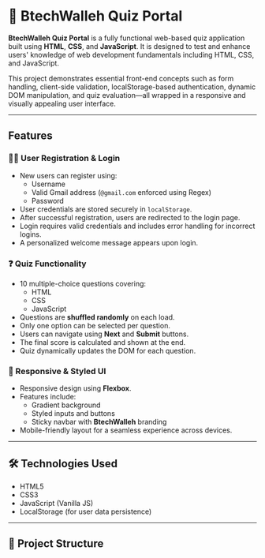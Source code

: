 # 🎯 BtechWalleh Quiz Portal

**BtechWalleh Quiz Portal** is a fully functional web-based quiz application built using **HTML**, **CSS**, and **JavaScript**. It is designed to test and enhance users' knowledge of web development fundamentals including HTML, CSS, and JavaScript.

This project demonstrates essential front-end concepts such as form handling, client-side validation, localStorage-based authentication, dynamic DOM manipulation, and quiz evaluation—all wrapped in a responsive and visually appealing user interface.

---


##  Features

### 🧑‍💻 User Registration & Login
- New users can register using:
  - Username
  - Valid Gmail address (`@gmail.com` enforced using Regex)
  - Password
- User credentials are stored securely in `localStorage`.
- After successful registration, users are redirected to the login page.
- Login requires valid credentials and includes error handling for incorrect logins.
- A personalized welcome message appears upon login.

### ❓ Quiz Functionality
- 10 multiple-choice questions covering:
  - HTML
  - CSS
  - JavaScript
- Questions are **shuffled randomly** on each load.
- Only one option can be selected per question.
- Users can navigate using **Next** and **Submit** buttons.
- The final score is calculated and shown at the end.
- Quiz dynamically updates the DOM for each question.

### 🎨 Responsive & Styled UI
- Responsive design using **Flexbox**.
- Features include:
  - Gradient background
  - Styled inputs and buttons
  - Sticky navbar with **BtechWalleh** branding
- Mobile-friendly layout for a seamless experience across devices.

---

## 🛠️ Technologies Used

- HTML5
- CSS3
- JavaScript (Vanilla JS)
- LocalStorage (for user data persistence)

---

## 📁 Project Structure


